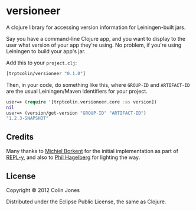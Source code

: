 # versioneer

A clojure library for accessing version information for Leiningen-built jars.

Say you have a command-line Clojure app, and you want to display to the user
what version of your app they're using. No problem, if you're using Leiningen
to build your app's jar.

Add this to your `project.clj`:

```clojure
[trptcolin/versioneer "0.1.0"]
```

Then, in your code, do something like this, where `GROUP-ID` and `ARTIFACT-ID`
are the usual Leiningen/Maven identifiers for your project.

```clojure
user=> (require '[trptcolin.versioneer.core :as version])
nil
user=> (version/get-version "GROUP-ID" "ARTIFACT-ID")
"1.2.3-SNAPSHOT"
```

## Credits

Many thanks to [Michiel Borkent](https://github.com/borkdude) for the initial
implementation as part of [REPL-y](https://github.com/trptcolin/reply), and also
to [Phil Hagelberg](https://github.com/technomancy) for lighting the way.

## License

Copyright © 2012 Colin Jones

Distributed under the Eclipse Public License, the same as Clojure.
